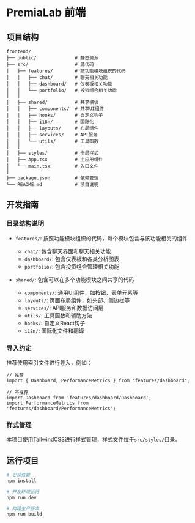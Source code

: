# PremiaLab 前端

## 项目结构

```
frontend/
├── public/              # 静态资源
├── src/                 # 源代码
│   ├── features/        # 按功能模块组织的代码
│   │   ├── chat/        # 聊天相关功能
│   │   ├── dashboard/   # 仪表板相关功能
│   │   └── portfolio/   # 投资组合相关功能
│   │
│   ├── shared/          # 共享模块
│   │   ├── components/  # 共享UI组件
│   │   ├── hooks/       # 自定义钩子
│   │   ├── i18n/        # 国际化
│   │   ├── layouts/     # 布局组件
│   │   ├── services/    # API服务
│   │   └── utils/       # 工具函数
│   │
│   ├── styles/          # 全局样式
│   ├── App.tsx          # 主应用组件
│   └── main.tsx         # 入口文件
│
├── package.json         # 依赖管理
└── README.md            # 项目说明
```

## 开发指南

### 目录结构说明

- `features/`: 按照功能模块组织的代码，每个模块包含与该功能相关的组件
  - `chat/`: 包含聊天界面和聊天相关功能
  - `dashboard/`: 包含仪表板和各类分析图表
  - `portfolio/`: 包含投资组合管理相关功能

- `shared/`: 包含可以在多个功能模块之间共享的代码
  - `components/`: 通用UI组件，如按钮、表单元素等
  - `layouts/`: 页面布局组件，如头部、侧边栏等
  - `services/`: API服务和数据访问层
  - `utils/`: 工具函数和辅助方法
  - `hooks/`: 自定义React钩子
  - `i18n/`: 国际化文件和翻译

### 导入约定

推荐使用索引文件进行导入，例如：

```tsx
// 推荐
import { Dashboard, PerformanceMetrics } from 'features/dashboard';

// 不推荐
import Dashboard from 'features/dashboard/Dashboard';
import PerformanceMetrics from 'features/dashboard/PerformanceMetrics';
```

### 样式管理

本项目使用TailwindCSS进行样式管理，样式文件位于`src/styles/`目录。

## 运行项目

```bash
# 安装依赖
npm install

# 开发环境运行
npm run dev

# 构建生产版本
npm run build
``` 